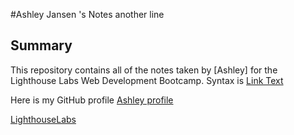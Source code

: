 #Ashley Jansen 's Notes
another line

## Summary

This repository contains all of the notes taken by [Ashley] for the Lighthouse Labs Web Development Bootcamp.
Syntax is [Link Text](URL)

Here is my GitHub profile [Ashley profile](https://github.com/Kokopan1)

[LighthouseLabs](https://www.lighthouselabs.ca/)